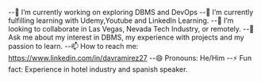--🔭 I’m currently working on exploring DBMS and DevOps
--🌱 I’m currently fulfilling learning with Udemy,Youtube and LinkedIn Learning.
--🤔  I’m looking to collaborate in Las Vegas, Nevada Tech Industry, or remotely.
--💬 Ask me about my interest in DBMS, my experience with projects and my passion to learn.
--📫 How to reach me: https://www.linkedin.com/in/davramirez27
--😄 Pronouns: He/Him
--⚡ Fun fact: Experience in hotel industry and spanish speaker. 
